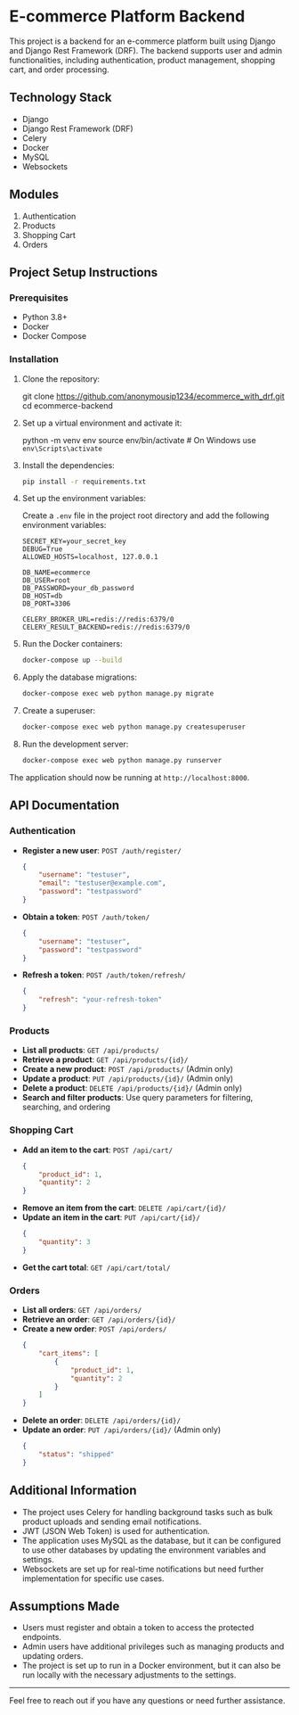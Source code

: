 # E-commerce Platform Backend

This project is a backend for an e-commerce platform built using Django and Django Rest Framework (DRF). The backend supports user and admin functionalities, including authentication, product management, shopping cart, and order processing.

## Technology Stack

- Django
- Django Rest Framework (DRF)
- Celery
- Docker
- MySQL
- Websockets

## Modules

1. Authentication
2. Products
3. Shopping Cart
4. Orders

## Project Setup Instructions

### Prerequisites

- Python 3.8+
- Docker
- Docker Compose

### Installation

1. Clone the repository:

    git clone https://github.com/anonymousip1234/ecommerce_with_drf.git
    cd ecommerce-backend

2. Set up a virtual environment and activate it:

    
    python -m venv env
    source env/bin/activate  # On Windows use `env\Scripts\activate`
    

3. Install the dependencies:

    ```bash
    pip install -r requirements.txt
    ```

4. Set up the environment variables:

    Create a `.env` file in the project root directory and add the following environment variables:

    ```env
    SECRET_KEY=your_secret_key
    DEBUG=True
    ALLOWED_HOSTS=localhost, 127.0.0.1

    DB_NAME=ecommerce
    DB_USER=root
    DB_PASSWORD=your_db_password
    DB_HOST=db
    DB_PORT=3306

    CELERY_BROKER_URL=redis://redis:6379/0
    CELERY_RESULT_BACKEND=redis://redis:6379/0
    ```

5. Run the Docker containers:

    ```bash
    docker-compose up --build
    ```

6. Apply the database migrations:

    ```bash
    docker-compose exec web python manage.py migrate
    ```

7. Create a superuser:

    ```bash
    docker-compose exec web python manage.py createsuperuser
    ```

8. Run the development server:

    ```bash
    docker-compose exec web python manage.py runserver
    ```

The application should now be running at `http://localhost:8000`.

## API Documentation

### Authentication

- **Register a new user**: `POST /auth/register/`
    ```json
    {
        "username": "testuser",
        "email": "testuser@example.com",
        "password": "testpassword"
    }
    ```

- **Obtain a token**: `POST /auth/token/`
    ```json
    {
        "username": "testuser",
        "password": "testpassword"
    }
    ```

- **Refresh a token**: `POST /auth/token/refresh/`
    ```json
    {
        "refresh": "your-refresh-token"
    }
    ```

### Products

- **List all products**: `GET /api/products/`
- **Retrieve a product**: `GET /api/products/{id}/`
- **Create a new product**: `POST /api/products/` (Admin only)
- **Update a product**: `PUT /api/products/{id}/` (Admin only)
- **Delete a product**: `DELETE /api/products/{id}/` (Admin only)
- **Search and filter products**: Use query parameters for filtering, searching, and ordering

### Shopping Cart

- **Add an item to the cart**: `POST /api/cart/`
    ```json
    {
        "product_id": 1,
        "quantity": 2
    }
    ```
- **Remove an item from the cart**: `DELETE /api/cart/{id}/`
- **Update an item in the cart**: `PUT /api/cart/{id}/`
    ```json
    {
        "quantity": 3
    }
    ```
- **Get the cart total**: `GET /api/cart/total/`

### Orders

- **List all orders**: `GET /api/orders/`
- **Retrieve an order**: `GET /api/orders/{id}/`
- **Create a new order**: `POST /api/orders/`
    ```json
    {
        "cart_items": [
            {
                "product_id": 1,
                "quantity": 2
            }
        ]
    }
    ```
- **Delete an order**: `DELETE /api/orders/{id}/`
- **Update an order**: `PUT /api/orders/{id}/` (Admin only)
    ```json
    {
        "status": "shipped"
    }
    ```

## Additional Information

- The project uses Celery for handling background tasks such as bulk product uploads and sending email notifications.
- JWT (JSON Web Token) is used for authentication.
- The application uses MySQL as the database, but it can be configured to use other databases by updating the environment variables and settings.
- Websockets are set up for real-time notifications but need further implementation for specific use cases.

## Assumptions Made

- Users must register and obtain a token to access the protected endpoints.
- Admin users have additional privileges such as managing products and updating orders.
- The project is set up to run in a Docker environment, but it can also be run locally with the necessary adjustments to the settings.

---

Feel free to reach out if you have any questions or need further assistance.
